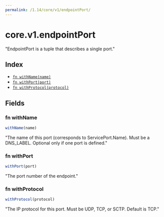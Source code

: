 ```yaml
---
permalink: /1.14/core/v1/endpointPort/
---
```


# core.v1.endpointPort

"EndpointPort is a tuple that describes a single port."

## Index

* [`fn withName(name)`](#fn-withname)
* [`fn withPort(port)`](#fn-withport)
* [`fn withProtocol(protocol)`](#fn-withprotocol)

## Fields

### fn withName

```ts
withName(name)
```

"The name of this port (corresponds to ServicePort.Name). Must be a DNS_LABEL. Optional only if one port is defined."

### fn withPort

```ts
withPort(port)
```

"The port number of the endpoint."

### fn withProtocol

```ts
withProtocol(protocol)
```

"The IP protocol for this port. Must be UDP, TCP, or SCTP. Default is TCP."